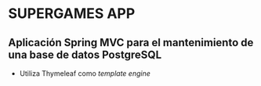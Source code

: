 # SUPERGAMES APP 

## Aplicación Spring MVC para el mantenimiento de una base de datos PostgreSQL

- Utiliza Thymeleaf como *template engine*



